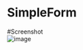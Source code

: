 # SimpleForm

#Screenshot 
<br>
![image](https://user-images.githubusercontent.com/71788323/130228459-8ab7e85c-b47d-4ddb-bc1d-2aa13d8fac0d.png)

